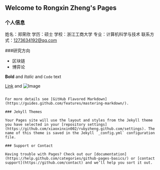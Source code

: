 ## Welcome to Rongxin Zheng's Pages


### 个人信息

姓名：郑荣欣
学历：硕士
学校：浙江工商大学
专业：计算机科学与技术
联系方式：1273634192@qq.com

###研究方向
- 区块链
- 博弈论


**Bold** and _Italic_ and `Code` text

[Link](url) and ![Image](src)
```

For more details see [GitHub Flavored Markdown](https://guides.github.com/features/mastering-markdown/).

### Jekyll Themes

Your Pages site will use the layout and styles from the Jekyll theme you have selected in your [repository settings](https://github.com/xiaoxinxin002/rubyzheng.github.com/settings). The name of this theme is saved in the Jekyll `_config.yml` configuration file.

### Support or Contact

Having trouble with Pages? Check out our [documentation](https://help.github.com/categories/github-pages-basics/) or [contact support](https://github.com/contact) and we’ll help you sort it out.

